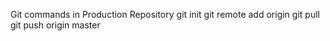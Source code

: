 Git commands in Production Repository 
git init 
git remote add origin 
git pull 
git push origin master
